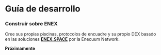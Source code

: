 # Guía de desarrollo

### Construir sobre ENEX

Cree sus propias piscinas, protocolos de encuadre y su propio DEX basado en las soluciones [**ENEX.SPACE**](https://enex.space/) por la Enecuum Network.

**Próximamente**



